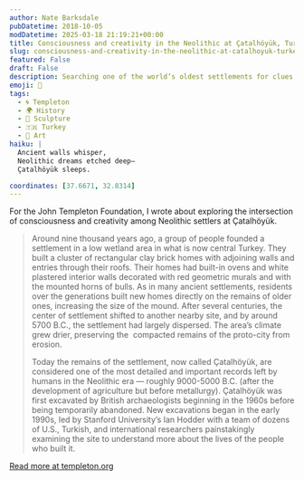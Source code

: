 ```yaml
---
author: Nate Barksdale
pubDatetime: 2018-10-05
modDatetime: 2025-03-18 21:19:21+00:00
title: Consciousness and creativity in the Neolithic at Çatalhöyük, Turkey
slug: consciousness-and-creativity-in-the-neolithic-at-catalhoyuk-turkey
featured: False
draft: False
description: Searching one of the world’s oldest settlements for clues about the development of human cognition
emoji: 🏺
tags:
  - 🌀 Templeton
  - 🌍 History
  - 🏺 Sculpture
  - 🇹🇷 Turkey
  - 🎨 Art
haiku: |
  Ancient walls whisper,  
  Neolithic dreams etched deep—  
  Çatalhöyük sleeps.

coordinates: [37.6671, 32.8314]
---
```


For the John Templeton Foundation, I wrote about exploring the intersection of consciousness and creativity among Neolithic settlers at Çatalhöyük.

> Around nine thousand years ago, a group of people founded a settlement in a low wetland area in what is now central Turkey. They built a cluster of rectangular clay brick homes with adjoining walls and entries through their roofs. Their homes had built-in ovens and white plastered interior walls decorated with red geometric murals and with the mounted horns of bulls. As in many ancient settlements, residents over the generations built new homes directly on the remains of older ones, increasing the size of the mound. After several centuries, the center of settlement shifted to another nearby site, and by around 5700 B.C., the settlement had largely dispersed. The area’s climate grew drier, preserving the  compacted remains of the proto-city from erosion.
>
> Today the remains of the settlement, now called Çatalhöyük, are considered one of the most detailed and important records left by humans in the Neolithic era — roughly 9000-5000 B.C. (after the development of agriculture but before metallurgy). Çatalhöyük was first excavated by British archaeologists beginning in the 1960s before being temporarily abandoned. New excavations began in the early 1990s, led by Stanford University’s Ian Hodder with a team of dozens of U.S., Turkish, and international researchers painstakingly examining the site to understand more about the lives of the people who built it.

[Read more at templeton.org](https://www.templeton.org/grant/consciousness-and-creativity-in-the-neolithic-at-catalhoyuk-turkey)
